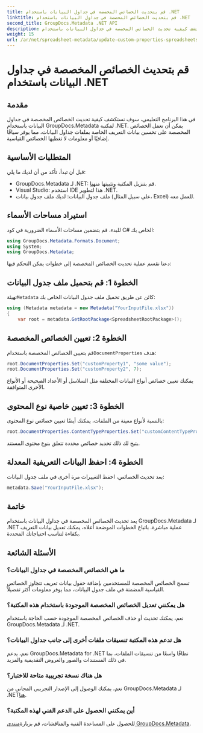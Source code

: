 ```yaml
---
title: قم بتحديث الخصائص المخصصة في جداول البيانات باستخدام .NET
linktitle: قم بتحديث الخصائص المخصصة في جداول البيانات باستخدام .NET
second_title: GroupDocs.Metadata .NET API
description: اكتشف كيفية تحديث الخصائص المخصصة في جداول البيانات باستخدام GroupDocs.Metadata لـ .NET. يعزز هذا البرنامج التعليمي مهاراتك في إدارة البيانات الوصفية بشكل فعال.
weight: 15
url: /ar/net/spreadsheet-metadata/update-custom-properties-spreadsheets/
---
```


# قم بتحديث الخصائص المخصصة في جداول البيانات باستخدام .NET

## مقدمة
في هذا البرنامج التعليمي، سوف نستكشف كيفية تحديث الخصائص المخصصة في جداول البيانات باستخدام GroupDocs.Metadata لمكتبة .NET. يمكن أن تعمل الخصائص المخصصة على تحسين بيانات التعريف الخاصة بملفات جداول البيانات، مما يوفر سياقًا إضافيًا أو معلومات لا تغطيها الخصائص القياسية.
## المتطلبات الأساسية
قبل أن تبدأ، تأكد من أن لديك ما يلي:
- GroupDocs.Metadata لـ .NET: قم بتنزيل المكتبة وتثبيتها من[هنا](https://releases.groupdocs.com/metadata/net/).
- Visual Studio: استخدم IDE هذا لتطوير .NET.
- ملف جدول البيانات: لديك ملف جدول بيانات (على سبيل المثال، Excel) للعمل معه.

## استيراد مساحات الأسماء
للبدء، قم بتضمين مساحات الأسماء الضرورية في كود C# الخاص بك:
```csharp
using GroupDocs.Metadata.Formats.Document;
using System;
using GroupDocs.Metadata;
```

دعنا نقسم عملية تحديث الخصائص المخصصة إلى خطوات يمكن التحكم فيها:
## الخطوة 1: قم بتحميل ملف جدول البيانات
 تهيئة`Metadata` كائن عن طريق تحميل ملف جدول البيانات الخاص بك:
```csharp
using (Metadata metadata = new Metadata("YourInputFile.xlsx"))
{
    var root = metadata.GetRootPackage<SpreadsheetRootPackage>();
```
## الخطوة 2: تعيين الخصائص المخصصة
 قم بتعيين الخصائص المخصصة باستخدام`DocumentProperties` هدف:
```csharp
root.DocumentProperties.Set("customProperty1", "some value");
root.DocumentProperties.Set("customProperty2", 7);
```
يمكنك تعيين خصائص أنواع البيانات المختلفة مثل السلاسل أو الأعداد الصحيحة أو الأنواع الأخرى المتوافقة.
## الخطوة 3: تعيين خاصية نوع المحتوى
بالنسبة لأنواع معينة من الملفات، يمكنك أيضًا تعيين خصائص نوع المحتوى:
```csharp
root.DocumentProperties.ContentTypeProperties.Set("customContentTypeProperty", "custom value");
```
يتيح لك ذلك تحديد خصائص محددة تتعلق بنوع محتوى المستند.
## الخطوة 4: احفظ البيانات التعريفية المعدلة
بعد تحديث الخصائص، احفظ التغييرات مرة أخرى في ملف جدول البيانات:
```csharp
metadata.Save("YourInputFile.xlsx");
```

## خاتمة
يعد تحديث الخصائص المخصصة في جداول البيانات باستخدام GroupDocs.Metadata لـ .NET عملية مباشرة. باتباع الخطوات الموضحة أعلاه، يمكنك تعديل بيانات التعريف بكفاءة لتناسب احتياجاتك المحددة.

## الأسئلة الشائعة
### ما هي الخصائص المخصصة في جداول البيانات؟
تسمح الخصائص المخصصة للمستخدمين بإضافة حقول بيانات تعريف تتجاوز الخصائص القياسية المضمنة في ملف جدول البيانات، مما يوفر معلومات أكثر تفصيلاً.
### هل يمكنني تعديل الخصائص المخصصة الموجودة باستخدام هذه المكتبة؟
نعم، يمكنك تحديث أو حذف الخصائص المخصصة الموجودة حسب الحاجة باستخدام GroupDocs.Metadata لـ .NET.
### هل تدعم هذه المكتبة تنسيقات ملفات أخرى إلى جانب جداول البيانات؟
نعم، يدعم GroupDocs.Metadata for .NET نطاقًا واسعًا من تنسيقات الملفات، بما في ذلك المستندات والصور والعروض التقديمية والمزيد.
### هل هناك نسخة تجريبية متاحة للاختبار؟
 نعم، يمكنك الوصول إلى الإصدار التجريبي المجاني من GroupDocs.Metadata لـ .NET[هنا](https://releases.groupdocs.com/).
### أين يمكنني الحصول على الدعم الفني لهذه المكتبة؟
 للحصول على المساعدة الفنية والمناقشات، قم بزيارة[منتدى GroupDocs.Metadata](https://forum.groupdocs.com/c/metadata/14).